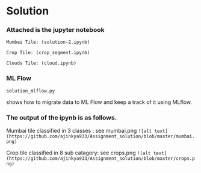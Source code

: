 # Solution

### Attached is the jupyter notebook 
```
Mumbai Tile: (solution-2.ipynb) 

Crop Tile: (crop_segment.ipynb)

Clouds Tile: (cloud.ipynb)
```
### ML Flow

```solution_mlflow.py``` 

shows how to migrate data to ML Flow and keep a track of it using MLflow.


### The output of the ipynb is as follows.

Mumbai tile classified in 3 classes : see mumbai.png
```![alt text](https://github.com/ajinkya933/Assignment_solution/blob/master/mumbai.png)```

Crop tile classified in 8 sub catagory: see crops.png
```![alt text](https://github.com/ajinkya933/Assignment_solution/blob/master/crops.png)```
